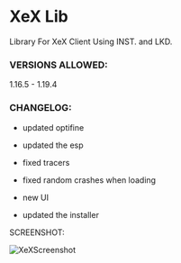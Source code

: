 # XeX Lib
Library For XeX Client Using INST. and LKD.

### VERSIONS ALLOWED:

1.16.5 - 1.19.4

### CHANGELOG:

- updated optifine

- updated the esp

- fixed tracers

- fixed random crashes when loading

- new UI

- updated the installer




SCREENSHOT:

![XeXScreenshot](https://user-images.githubusercontent.com/122944753/236739318-1b441e8e-a458-4aed-9e2b-cad7c0bfcdab.png)

